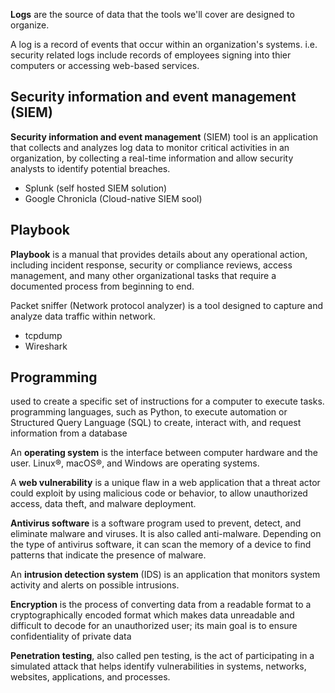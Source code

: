 
**Logs** are the source of data that the tools we'll cover are designed to organize.

A log is a record of events that occur within an organization's systems.
i.e. security related logs include records of employees signing into thier computers or accessing web-based services.

## Security information and event management (SIEM)
**Security information and event management** (SIEM) tool is an application that collects and analyzes log data to monitor critical activities in an organization, by collecting a real-time information and allow security analysts to identify potential breaches.
- Splunk (self hosted SIEM solution)
- Google Chronicla (Cloud-native SIEM sool)

## Playbook
**Playbook** is a manual that provides details about any operational action, including incident response, security or compliance reviews, access management, and many other organizational tasks that require a documented process from beginning to end.

Packet sniffer (Network protocol analyzer) is a tool designed to capture and analyze data traffic within network.
- tcpdump
- Wireshark

## Programming
used to create a specific set of instructions for a computer to execute tasks.
programming languages, such as Python, to execute automation or Structured Query Language (SQL) to create, interact with, and request information from a database

An **operating system** is the interface between computer hardware and the user. Linux®, macOS®, and Windows are operating systems.

A **web vulnerability** is a unique flaw in a web application that a threat actor could exploit by using malicious code or behavior, to allow unauthorized access, data theft, and malware deployment.

**Antivirus software** is a software program used to prevent, detect, and eliminate malware and viruses. It is also called anti-malware. Depending on the type of antivirus software, it can scan the memory of a device to find patterns that indicate the presence of malware.

An **intrusion detection system** (IDS) is an application that monitors system activity and alerts on possible intrusions.

**Encryption** is the process of converting data from a readable format to a cryptographically encoded format which makes data unreadable and difficult to decode for an unauthorized user; its main goal is to ensure confidentiality of private data

**Penetration testing**, also called pen testing, is the act of participating in a simulated attack that helps identify vulnerabilities in systems, networks, websites, applications, and processes.
